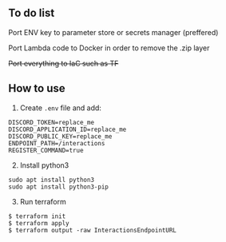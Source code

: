 ## To do list

Port ENV key to parameter store or secrets manager (preffered)

Port Lambda code to Docker in order to remove the .zip layer

~~Port everything to IaC such as TF~~

## How to use

1. Create `.env` file and add:
```
DISCORD_TOKEN=replace_me
DISCORD_APPLICATION_ID=replace_me
DISCORD_PUBLIC_KEY=replace_me
ENDPOINT_PATH=/interactions
REGISTER_COMMAND=true
```

2. Install python3
```
sudo apt install python3
sudo apt install python3-pip
```

3. Run terraform
```
$ terraform init
$ terraform apply
$ terraform output -raw InteractionsEndpointURL
```
